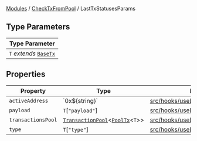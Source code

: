 [Modules](../../README.md) / [CheckTxFromPool](../README.md) / LastTxStatusesParams

## Type Parameters

| Type Parameter |
| ------ |
| `T` *extends* [`BaseTx`](../../TransactionAdapters/types/type-aliases/BaseTx.md) |

## Properties

| Property | Type | Defined in |
| ------ | ------ | ------ |
| `activeAddress` | \`0x$\{string\}\` | [src/hooks/useLastTxLocalStatus.tsx:15](https://github.com/bgd-labs/fe-shared/blob/09fc11c58abae5aa2af4d8b6d7c2f384460843a4/src/hooks/useLastTxLocalStatus.tsx#L15) |
| `payload` | `T`\[`"payload"`\] | [src/hooks/useLastTxLocalStatus.tsx:17](https://github.com/bgd-labs/fe-shared/blob/09fc11c58abae5aa2af4d8b6d7c2f384460843a4/src/hooks/useLastTxLocalStatus.tsx#L17) |
| `transactionsPool` | [`TransactionPool`](../../Transactions/Slice/type-aliases/TransactionPool.md)\<[`PoolTx`](../../Transactions/Slice/type-aliases/PoolTx.md)\<`T`\>\> | [src/hooks/useLastTxLocalStatus.tsx:14](https://github.com/bgd-labs/fe-shared/blob/09fc11c58abae5aa2af4d8b6d7c2f384460843a4/src/hooks/useLastTxLocalStatus.tsx#L14) |
| `type` | `T`\[`"type"`\] | [src/hooks/useLastTxLocalStatus.tsx:16](https://github.com/bgd-labs/fe-shared/blob/09fc11c58abae5aa2af4d8b6d7c2f384460843a4/src/hooks/useLastTxLocalStatus.tsx#L16) |
